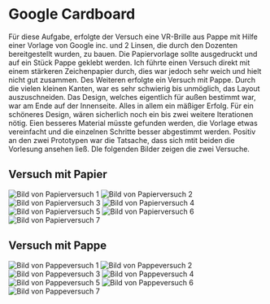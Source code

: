 # Google Cardboard
Für diese Aufgabe, erfolgte der Versuch eine VR-Brille aus Pappe mit Hilfe einer Vorlage 
von Google inc. und 2 Linsen, die durch den Dozenten bereitgestellt wurden, zu bauen.
Die Papiervorlage sollte ausgedruckt und auf ein Stück Pappe geklebt werden. 
Ich führte einen Versuch direkt mit einem stärkeren Zeichenpapier durch, 
dies war jedoch sehr weich und hielt nicht gut zusammen. 
Des Weiteren erfolgte ein Versuch mit Pappe. 
Durch die vielen kleinen Kanten, war es sehr schwierig bis unmöglich, das Layout auszuschneiden. 
Das Design, welches eigentlich für außen bestimmt war, war am Ende auf der Innenseite. 
Alles in allem ein mäßiger Erfolg. Für ein schöneres Design, 
wären sicherlich noch ein bis zwei weitere Iterationen nötig.
Eien besseres Material müsste gefunden werden, die Vorlage etwas vereinfacht und die einzelnen Schritte besser abgestimmt werden. 
Positiv an den zwei Prototypen war die Tatsache, dass sich mtit beiden die Vorlesung ansehen ließ.
DIe folgenden Bilder zeigen die zwei Versuche.

## Versuch mit Papier

![Bild von Papierversuch 1](img/paper/paper_1.jpg)
![Bild von Papierversuch 2](img/paper/paper_2.jpg)
![Bild von Papierversuch 3](img/paper/paper_3.jpg)
![Bild von Papierversuch 4](img/paper/paper_4.jpg)
![Bild von Papierversuch 5](img/paper/paper_5.jpg)
![Bild von Papierversuch 6](img/paper/paper_6.jpg)
![Bild von Papierversuch 7](img/paper/paper_7.jpg)

## Versuch mit Pappe

![Bild von Pappeversuch 1](img/cardboard/0.jpg)
![Bild von Pappeversuch 2](img/cardboard/1.jpg)
![Bild von Pappeversuch 3](img/cardboard/2.jpg)
![Bild von Pappeversuch 4](img/cardboard/3.jpg)
![Bild von Pappeversuch 5](img/cardboard/4.jpg)
![Bild von Pappeversuch 6](img/cardboard/5.jpg)
![Bild von Pappeversuch 7](img/cardboard/6.jpg)